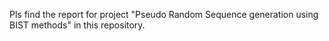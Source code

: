 Pls find the report for project "Pseudo Random Sequence generation using BIST methods" in this repository.
